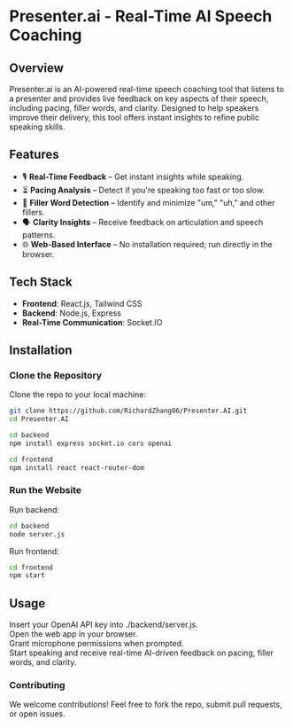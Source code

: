 # Presenter.ai - Real-Time AI Speech Coaching

## Overview
Presenter.ai is an AI-powered real-time speech coaching tool that listens to a presenter and provides live feedback on key aspects of their speech, including pacing, filler words, and clarity. Designed to help speakers improve their delivery, this tool offers instant insights to refine public speaking skills.

## Features
- 🎙 **Real-Time Feedback** – Get instant insights while speaking.
- ⏳ **Pacing Analysis** – Detect if you're speaking too fast or too slow.
- 🔄 **Filler Word Detection** – Identify and minimize "um," "uh," and other fillers.
- 🗣 **Clarity Insights** – Receive feedback on articulation and speech patterns.
- 🌐 **Web-Based Interface** – No installation required; run directly in the browser.

## Tech Stack
- **Frontend**: React.js, Tailwind CSS
- **Backend**: Node.js, Express
- **Real-Time Communication**: Socket.IO

## Installation

### Clone the Repository
Clone the repo to your local machine:
```bash
git clone https://github.com/RichardZhang06/Presenter.AI.git
cd Presenter.AI

cd backend
npm install express socket.io cors openai

cd frontend
npm install react react-router-dom
```
### Run the Website
Run backend:
```bash
cd backend
node server.js
```
Run frontend:
```bash
cd frontend
npm start
```

## Usage
Insert your OpenAI API key into ./backend/server.js.\
Open the web app in your browser.\
Grant microphone permissions when prompted.\
Start speaking and receive real-time AI-driven feedback on pacing, filler words, and clarity.

### Contributing
We welcome contributions! Feel free to fork the repo, submit pull requests, or open issues.
